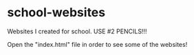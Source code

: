 # school-websites
Websites I created for school. USE #2 PENCILS!!!

Open the "index.html" file in order to see some of the websites!
